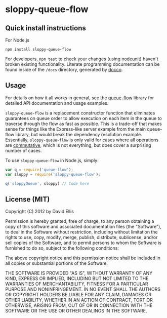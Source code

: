 # sloppy-queue-flow

## Quick install instructions

For Node.js

    npm install sloppy-queue-flow

For developers, ``npm test`` to check your changes (using [nodeunit](https://github.com/caolan/nodeunit/)) haven't broken existing functionality. Literate programming documentation can be found inside of the ``/docs`` directory, generated by [docco](http://jashkenas.github.com/docco/).

## Usage

For details on how it all works in general, see the [queue-flow](https://github.com/dfellis/queue-flow/) library for detailed API documentation and usage examples.

``sloppy-queue-flow`` is a replacement constructor function that eliminates guarantees on queue order to allow execution on each item in the queue to traverse through the flow as fast as possible. This is a trade-off that makes sense for things like the Express-like server example from the main queue-flow library, but would break the dependency resolution example. Essentially, ``sloppy-queue-flow`` is only valid for cases where all operations are [commutative](http://en.wikipedia.org/wiki/Commutative_property), which is not everything, but does cover a surprising number of cases.

To use ``sloppy-queue-flow`` in Node.js, simply:

```js
var q = require('queue-flow');
var sloppy = require('sloppy-queue-flow');

q('sloppyQueue', sloppy) // Code here
```

## License (MIT)

Copyright (C) 2012 by David Ellis

Permission is hereby granted, free of charge, to any person obtaining a copy
of this software and associated documentation files (the "Software"), to deal
in the Software without restriction, including without limitation the rights
to use, copy, modify, merge, publish, distribute, sublicense, and/or sell
copies of the Software, and to permit persons to whom the Software is
furnished to do so, subject to the following conditions:

The above copyright notice and this permission notice shall be included in
all copies or substantial portions of the Software.

THE SOFTWARE IS PROVIDED "AS IS", WITHOUT WARRANTY OF ANY KIND, EXPRESS OR
IMPLIED, INCLUDING BUT NOT LIMITED TO THE WARRANTIES OF MERCHANTABILITY,
FITNESS FOR A PARTICULAR PURPOSE AND NONINFRINGEMENT. IN NO EVENT SHALL THE
AUTHORS OR COPYRIGHT HOLDERS BE LIABLE FOR ANY CLAIM, DAMAGES OR OTHER
LIABILITY, WHETHER IN AN ACTION OF CONTRACT, TORT OR OTHERWISE, ARISING FROM,
OUT OF OR IN CONNECTION WITH THE SOFTWARE OR THE USE OR OTHER DEALINGS IN
THE SOFTWARE.
